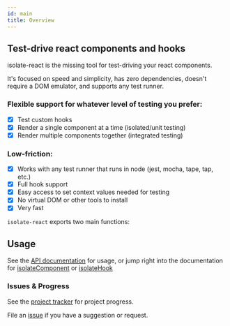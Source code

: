 ```yaml
---
id: main
title: Overview
---
```


## Test-drive react components and hooks

isolate-react is the missing tool for test-driving your react components.

It's focused on speed and simplicity, has zero dependencies, doesn't require a DOM emulator, and supports any test runner.

### Flexible support for whatever level of testing you prefer:
- [x] Test custom hooks
- [x] Render a single component at a time (isolated/unit testing) 
- [x] Render multiple components together (integrated testing)

### Low-friction:
- [x] Works with any test runner that runs in node (jest, mocha, tape, tap, etc.)
- [x] Full hook support
- [x] Easy access to set context values needed for testing
- [x] No virtual DOM or other tools to install
- [x] Very fast

`isolate-react` exports two main functions:

## Usage

See the [API documentation](./api.md) for usage, or jump right into the documentation for [isolateComponent](./isolateComponent/01-overview.md) or [isolateHook](./isolateHook/01-overview.md)

### Issues & Progress

See the [project tracker](https://github.com/davidmfoley/isolate-react/projects/1) for project progress.

File an [issue](https://github.com/davidmfoley/isolate-react/issues) if you have a suggestion or request.
